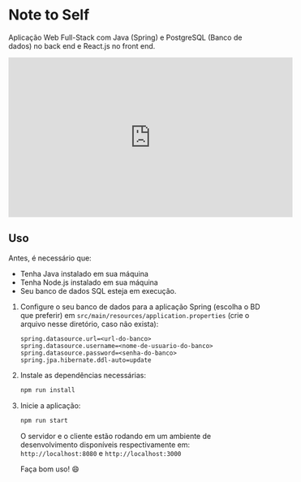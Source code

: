 # Note to Self

Aplicação Web Full-Stack com Java (Spring) e PostgreSQL (Banco de dados) no back end e React.js no front end.

<iframe width="560" height="315" src="https://www.youtube.com/embed/IgOYOpcLSDU" frameborder="0" allow="accelerometer; autoplay; encrypted-media; gyroscope; picture-in-picture" allowfullscreen></iframe>



## Uso

Antes, é necessário que:

- Tenha Java instalado em sua máquina
- Tenha Node.js instalado em sua máquina
- Seu banco de dados SQL esteja em execução.



1. Configure o seu banco de dados para a aplicação Spring (escolha o BD que preferir) em `src/main/resources/application.properties` (crie o arquivo nesse diretório, caso não exista):

    ``````
    spring.datasource.url=<url-do-banco>
    spring.datasource.username=<nome-de-usuario-do-banco>
    spring.datasource.password=<senha-do-banco>
    spring.jpa.hibernate.ddl-auto=update
    ``````
    
2. Instale as dependências necessárias:

    ``````bash
    npm run install
    ``````

3. Inicie a aplicação:

    ``````bash
    npm run start
    ``````

    O servidor e o cliente estão rodando em um ambiente de desenvolvimento disponíveis respectivamente em: `http://localhost:8080` e `http://localhost:3000`

    Faça bom uso! :smile:
